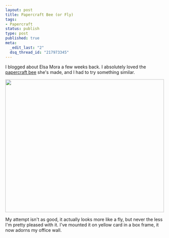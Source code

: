 ```yaml
--- 
layout: post
title: Papercraft Bee (or Fly)
tags: 
- Papercraft
status: publish
type: post
published: true
meta: 
  _edit_last: "2"
  dsq_thread_id: "217973345"
---
```

I blogged about Elsa Mora a few weeks back. I absolutely loved the <a href="http://www.etsy.com/view_listing.php?listing_id=16528008">papercraft bee</a> she's made, and I had to try something similar.

<a href="http://www.craig-russell.co.uk/wp-content/uploads/2008/11/bee.jpg"><img class="aligncenter size-full wp-image-144 alignc" title="bee" src="http://www.craig-russell.co.uk/wp-content/uploads/2008/11/bee.jpg" alt="" width="500" height="420" /></a>

My attempt isn't as good, it actually looks more like a fly, but never the less I'm pretty pleased with it. I've mounted it on yellow card in a box frame, it now adorns my office wall.
